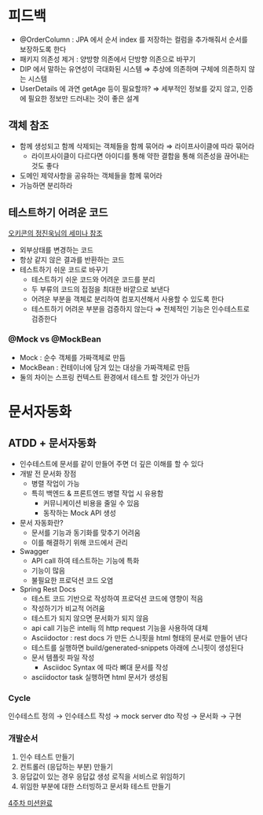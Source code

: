 # 피드백
- @OrderColumn : JPA 에서 순서 index 를 저장하는 컬럼을 추가해줘서 순서를 보장하도록 한다
- 패키지 의존성 제거 : 양방향 의존에서 단방향 의존으로 바꾸기
- DIP 에서 말하는 유연성이 극대화된 시스템 ⇒ 추상에 의존하며 구체에 의존하지 않는 시스템
- UserDetails 에 과연 getAge 등이 필요할까? ⇒ 세부적인 정보를 갖지 않고, 인증에 필요한 정보만 드러내는 것이 좋은 설계

## 객체 참조
- 함께 생성되고 함께 삭제되는 객체들을 함께 묶어라 ⇒ 라이프사이클에 따라 묶어라
    - 라이프사이클이 다르다면 아이디를 통해 약한 결합을 통해 의존성을 끊어내는 것도 좋다
- 도메인 제약사항을 공유하는 객체들을 함께 묶어라
- 가능하면 분리하라

## 테스트하기 어려운 코드
[오키콘의 정진욱님의 세미나 참조](https://youtu.be/Cz_a2gQp63c)

- 외부상태를 변경하는 코드
- 항상 같지 않은 결과를 반환하는 코드
- 테스트하기 쉬운 코드로 바꾸기
    - 테스트하기 쉬운 코드와 어려운 코드를 분리
    - 두 부류의 코드의 접점을 최대한 바깥으로 보낸다
    - 어려운 부분을 객체로 분리하여 컴포지션해서 사용할 수 있도록 한다
    - 테스트하기 어려운 부분을 검증하지 않는다 ⇒ 전체적인 기능은 인수테스트로 검증한다

### @Mock vs @MockBean
- Mock : 순수 객체를 가짜객체로 만듬
- MockBean : 컨테이너에 담겨 있는 대상을 가짜객체로 만듬
- 둘의 차이는 스프링 컨텍스트 환경에서 테스트 할 것인가 아닌가

# 문서자동화
## ATDD + 문서자동화
- 인수테스트에 문서를 같이 만들어 주면 더 깊은 이해를 할 수 있다
- 개발 전 문서화 장점
    - 병렬 작업이 가능
    - 특히 백엔드 & 프론트엔드 병렬 작업 시 유용함
        - 커뮤니케이션 비용을 줄일 수 있음
        - 동작하는 Mock API 생성
- 문서 자동화란?
    - 문서를 기능과 동기화를 맞추기 어려움
    - 이를 해결하기 위해 코드에서 관리
- Swagger
    - API call 하여 테스트하는 기능에 특화
    - 기능이 많음
    - 불필요한 프로덕션 코드 오염
- Spring Rest Docs
    - 테스트 코드 기반으로 작성하여 프로덕션 코드에 영향이 적음
    - 작성하기가 비교적 어려움
    - 테스트가 되지 않으면 문서화가 되지 않음
    - api call 기능은 intellij 의 http request 기능을 사용하여 대체
    - Asciidoctor : rest docs 가 만든 스니핏을 html 형태의 문서로 만들어 낸다
    - 테스트를 실행하면 build/generated-snippets 아래에 스니핏이 생성된다
    - 문서 템플릿 파일 작성
        - Asciidoc Syntax 에 따라 뼈대 문서를 작성
    - asciidoctor task 실행하면 html 문서가 생성됨

### Cycle
인수테스트 정의 → 인수테스트 작성 → mock server dto 작성 → 문서화 → 구현

### 개발순서
1. 인수 테스트 만들기
2. 컨트롤러 (응답하는 부분) 만들기
3. 응답값이 있는 경우 응답값 생성 로직을 서비스로 위임하기
4. 위임한 부분에 대한 스터빙하고 문서화 테스트 만들기


[4주차 미션완료](https://github.com/next-step/atdd-subway-fare/tree/pch8388)